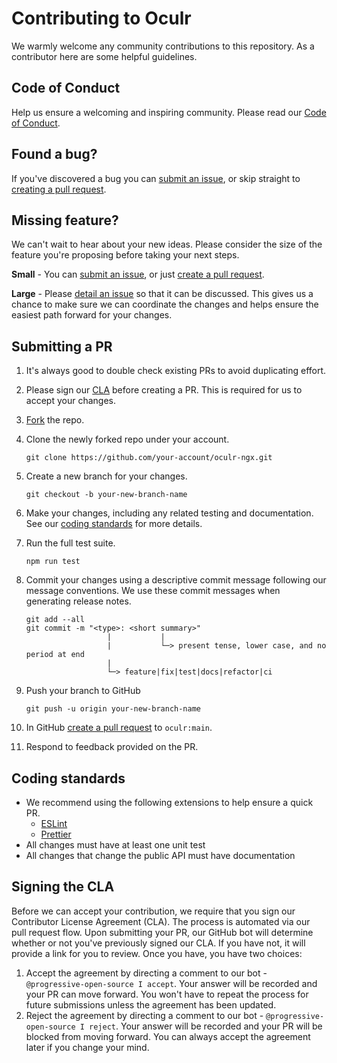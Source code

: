 # Contributing to Oculr

We warmly welcome any community contributions to this repository. As a contributor here are some helpful guidelines.

## Code of Conduct

Help us ensure a welcoming and inspiring community. Please read our [Code of Conduct](./CODE_OF_CONDUCT.md).

## Found a bug?

If you've discovered a bug you can [submit an issue](https://github.com/progressive-insurance/oculr-ngx/issues), or skip straight to [creating a pull request](#submitting-a-pr).

## Missing feature?

We can't wait to hear about your new ideas. Please consider the size of the feature you're proposing before taking your next steps.

**Small** - You can [submit an issue](https://github.com/progressive-insurance/oculr-ngx/issues), or just [create a pull request](#submitting-a-pr).

**Large** - Please [detail an issue](https://github.com/progressive-insurance/oculr-ngx/issues) so that it can be discussed. This gives us a chance to make sure we can coordinate the changes and helps ensure the easiest path forward for your changes.

## Submitting a PR

1. It's always good to double check existing PRs to avoid duplicating effort.

1. Please sign our [CLA](#signing-the-cla) before creating a PR. This is required for us to accept your changes.

1. [Fork](https://docs.github.com/en/get-started/quickstart/fork-a-repo) the repo.

1. Clone the newly forked repo under your account.
    ```console
    git clone https://github.com/your-account/oculr-ngx.git
    ```

1. Create a new branch for your changes.
    ```console
    git checkout -b your-new-branch-name
    ```

1. Make your changes, including any related testing and documentation. See our [coding standards](#coding-standards) for more details.

1. Run the full test suite.
    ```console
    npm run test
    ```

1. Commit your changes using a descriptive commit message following our message conventions. We use these commit messages when generating release notes.
    ```console
    git add --all
    git commit -m "<type>: <short summary>"
                      |           |
                      |           └─> present tense, lower case, and no period at end
                      |
                      └─> feature|fix|test|docs|refactor|ci
    ```

1. Push your branch to GitHub
    ```console
    git push -u origin your-new-branch-name
    ```

1. In GitHub [create a pull request](https://docs.github.com/en/pull-requests/collaborating-with-pull-requests/proposing-changes-to-your-work-with-pull-requests/creating-a-pull-request-from-a-fork) to `oculr:main`.

1. Respond to feedback provided on the PR.

## Coding standards

- We recommend using the following extensions to help ensure a quick PR.
  - [ESLint](https://marketplace.visualstudio.com/items?itemName=dbaeumer.vscode-eslint)
  - [Prettier](https://marketplace.visualstudio.com/items?itemName=esbenp.prettier-vscode)
- All changes must have at least one unit test
- All changes that change the public API must have documentation

## Signing the CLA

Before we can accept your contribution, we require that you sign our Contributor License Agreement (CLA). The process is automated via our pull request flow. Upon submitting your PR, our GitHub bot will determine whether or not you've previously signed our CLA. If you have not, it will provide a link for you to review. Once you have, you have two choices: 

1. Accept the agreement by directing a comment to our bot - `@progressive-open-source I accept`. Your answer will be recorded and your PR can move forward. You won't have to repeat the process for future submissions unless the agreement has been updated.
1. Reject the agreement by directing a comment to our bot - `@progressive-open-source I reject`. Your answer will be recorded and your PR will be blocked from moving forward. You can always accept the agreement later if you change your mind.
